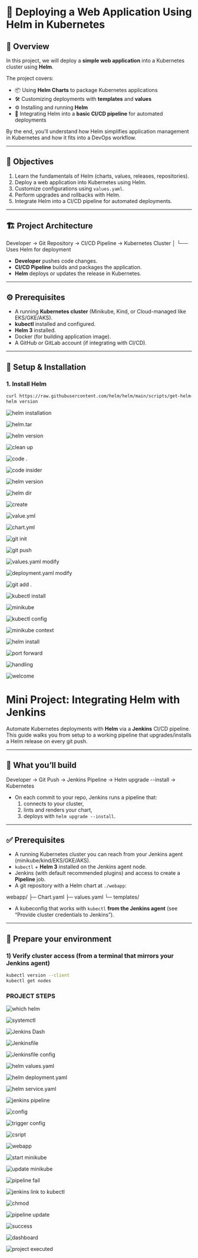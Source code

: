 # 🚀 Deploying a Web Application Using Helm in Kubernetes

## 📖 Overview
In this project, we will deploy a **simple web application** into a Kubernetes cluster using **Helm**.  

The project covers:  
- 📦 Using **Helm Charts** to package Kubernetes applications  
- 🛠️ Customizing deployments with **templates** and **values**  
- ⚙️ Installing and running **Helm**  
- 🔄 Integrating Helm into a **basic CI/CD pipeline** for automated deployments  

By the end, you’ll understand how Helm simplifies application management in Kubernetes and how it fits into a DevOps workflow.

---

## 🎯 Objectives
1. Learn the fundamentals of Helm (charts, values, releases, repositories).  
2. Deploy a web application into Kubernetes using Helm.  
3. Customize configurations using `values.yaml`.  
4. Perform upgrades and rollbacks with Helm.  
5. Integrate Helm into a CI/CD pipeline for automated deployments.  

---

## 🏗️ Project Architecture


Developer → Git Repository → CI/CD Pipeline → Kubernetes Cluster
│
└── Uses Helm for deployment


- **Developer** pushes code changes.  
- **CI/CD Pipeline** builds and packages the application.  
- **Helm** deploys or updates the release in Kubernetes.  

---

## ⚙️ Prerequisites
- A running **Kubernetes cluster** (Minikube, Kind, or Cloud-managed like EKS/GKE/AKS).  
- **kubectl** installed and configured.  
- **Helm 3** installed.  
- Docker (for building application image).  
- A GitHub or GitLab account (if integrating with CI/CD).  

---

## 🔧 Setup & Installation

### 1. Install Helm
```bash
curl https://raw.githubusercontent.com/helm/helm/main/scripts/get-helm-3 | bash
helm version
```

![helm installation](image-1.png)

![helm.tar](image-2.png)

![helm version](image-3.png)

![clean up](image-4.png)

![code .](image-5.png)

![code insider](image-6.png)

![helm version](image-7.png)

![helm dir](image-8.png)

![create](image-9.png)

![value.yml](image-10.png)

![chart.yml](image-11.png)

![git init](image-12.png)

![git push](image-13.png)

![values.yaml modify](image-14.png)

![deployment.yaml modify](image-15.png)

![git add .](image-16.png)

![kubectl install](image-17.png)

![minikube](image-18.png)

![kubectl config](image-19.png)

![minikube context](image-20.png)

![helm install](image-21.png)

![port forward](image-22.png)

![handling](image-23.png)

![welcome](image-24.png)



# Mini Project: Integrating Helm with Jenkins

Automate Kubernetes deployments with **Helm** via a **Jenkins** CI/CD pipeline.  
This guide walks you from setup to a working pipeline that upgrades/installs a Helm release on every git push.

---

## 🔭 What you’ll build

Developer → Git Push → Jenkins Pipeline → Helm upgrade --install → Kubernetes


- On each commit to your repo, Jenkins runs a pipeline that:
  1) connects to your cluster,
  2) lints and renders your chart,
  3) deploys with `helm upgrade --install`.

---

## ✅ Prerequisites

- A running Kubernetes cluster you can reach from your Jenkins agent (minikube/kind/EKS/GKE/AKS).
- `kubectl` + **Helm 3** installed on the Jenkins agent node.
- Jenkins (with default recommended plugins) and access to create a **Pipeline** job.
- A git repository with a Helm chart at `./webapp`:



webapp/
├─ Chart.yaml
├─ values.yaml
└─ templates/


- A kubeconfig that works with `kubectl` **from the Jenkins agent** (see “Provide cluster credentials to Jenkins”).

---

## 🧰 Prepare your environment

### 1) Verify cluster access (from a terminal that mirrors your Jenkins agent)


```bash
kubectl version --client
kubectl get nodes
```
### PROJECT STEPS

![which helm](image-25.png)

![systemctl](image-26.png)

![Jenkins Dash](image-27.png)

![Jenkinsfile](image-28.png)

![Jenkinsfile config](image-29.png)

![helm values.yaml](image-30.png)

![helm deployment.yaml](image-31.png)

![helm service.yaml](image-32.png)

![jenkins pipeline](image-33.png)

![config](image-34.png)

![trigger config](image-35.png)

![csript](image-36.png)

![webapp](image-37.png)

![start minikube](image-38.png)

![update minikube](image-39.png)

![pipeline fail](image-40.png)

![jenkins link to kubectl](image-41.png)

![chmod](image-42.png)

![pipeline update](image-43.png)

![success](image-44.png)

![dashboard](image-45.png)

![project executed](image-46.png)